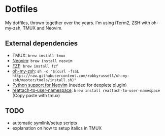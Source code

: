 # Dotfiles

My dotfiles, thrown together over the years. I'm using iTerm2, ZSH with oh-my-zsh, TMUX and Neovim.

## External dependencies

- TMUX: `brew install tmux`
- [Neovim](https://github.com/neovim/neovim/): `brew install neovim`
- [FZF](https://github.com/junegunn/fzf): `brew install fzf`
- [oh-my-zsh](https://github.com/robbyrussell/oh-my-zsh): `sh -c "$(curl -fsSL https://raw.githubusercontent.com/robbyrussell/oh-my-zsh/master/tools/install.sh)"`
- [Python support for Neovim](https://github.com/zchee/deoplete-jedi/wiki/Setting-up-Python-for-Neovim) (needed for deoplete plugin)
- [reattach-to-user-namespace](https://robots.thoughtbot.com/how-to-copy-and-paste-with-tmux-on-mac-os-x): `brew install reattach-to-user-namespace` (Copy paste with tmux)

## TODO

- automatic symlink/setup scripts
- explanation on how to setup italics in TMUX
